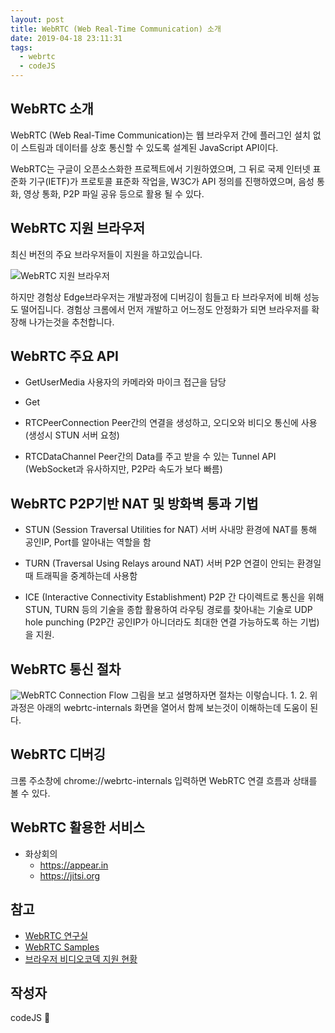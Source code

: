 ```yaml
---
layout: post
title: WebRTC (Web Real-Time Communication) 소개
date: 2019-04-18 23:11:31
tags:
  - webrtc
  - codeJS
---
```


## WebRTC 소개
WebRTC (Web Real-Time Communication)는 웹 브라우저 간에 플러그인 설치 없이 스트림과 데이터를 상호 통신할 수 있도록 설계된 JavaScript API이다.

WebRTC는 구글이 오픈소스화한 프로젝트에서 기원하였으며, 그 뒤로 국제 인터넷 표준화 기구(IETF)가 프로토콜 표준화 작업을, W3C가 API 정의를 진행하였으며, 음성 통화, 영상 통화, P2P 파일 공유 등으로 활용 될 수 있다.

## WebRTC 지원 브라우저
최신 버전의 주요 브라우저들이 지원을 하고있습니다.

![WebRTC 지원 브라우저](./webrtc-browser.jpg)

하지만 경험상 Edge브라우저는 개발과정에 디버깅이 힘들고 타 브라우저에 비해 성능도 떨어집니다.
경험상 크롬에서 먼저 개발하고 어느정도 안정화가 되면 브라우저를 확장해 나가는것을 추천합니다. 

## WebRTC 주요 API
- GetUserMedia
  사용자의 카메라와 마이크 접근을 담당
  
- Get
  
- RTCPeerConnection
  Peer간의 연결을 생성하고, 오디오와 비디오 통신에 사용 (생성시 STUN 서버 요청)
  
- RTCDataChannel
  Peer간의 Data를 주고 받을 수 있는 Tunnel API (WebSocket과 유사하지만, P2P라 속도가 보다 빠름)

## WebRTC P2P기반 NAT 및 방화벽 통과 기법
- STUN (Session Traversal Utilities for NAT) 서버
  사내망 환경에 NAT를 통해 공인IP, Port를 알아내는 역할을 함
  
- TURN (Traversal Using Relays around NAT) 서버
  P2P 연결이 안되는 환경일때 트래픽을 중계하는데 사용함

- ICE (Interactive Connectivity Establishment)
  P2P 간 다이렉트로 통신을 위해 STUN, TURN 등의 기술을 종합 활용하여 라우팅 경로를 찾아내는 기술로 UDP hole punching (P2P간 공인IP가 아니더라도 최대한 연결 가능하도록 하는 기법)을 지원.

## WebRTC 통신 절차
![WebRTC Connection Flow](./webrtc-connection-flow.jpg)
그림을 보고 설명하자면 절차는 이렇습니다.
 1.
 2. 
위 과정은 아래의 webrtc-internals 화면을 열어서 함께 보는것이 이해하는데 도움이 된다.

## WebRTC 디버깅
크롬 주소창에 chrome://webrtc-internals 입력하면 WebRTC 연결 흐름과 상태를 볼 수 있다.  

## WebRTC 활용한 서비스
 - 화상회의
    - https://appear.in
    - https://jitsi.org

## 참고 
  - [WebRTC 연구실](https://webrtclab.herokuapp.com)
  - [WebRTC Samples](https://webrtc.github.io/samples)
  - [브라우저 비디오코덱 지원 현황](https://en.wikipedia.org/wiki/HTML5_video#Browser_support)
  

## 작성자 
codeJS 🐘 